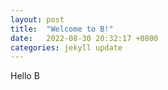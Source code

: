 ```yaml
---
layout: post
title:  "Welcome to B!"
date:   2022-08-30 20:32:17 +0800
categories: jekyll update
---
```

Hello B

[jekyll-docs]: https://jekyllrb.com/docs/home
[jekyll-gh]:   https://github.com/jekyll/jekyll
[jekyll-talk]: https://talk.jekyllrb.com/
